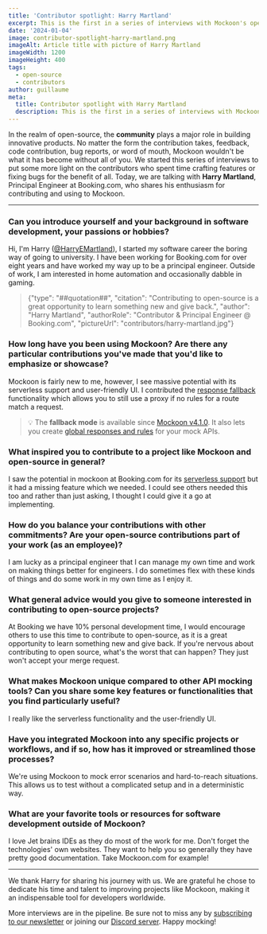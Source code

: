 ```yaml
---
title: 'Contributor spotlight: Harry Martland'
excerpt: This is the first in a series of interviews with Mockoon's open-source contributors. Today we are talking with Harry Martland, Principal Engineer at Booking.com.
date: '2024-01-04'
image: contributor-spotlight-harry-martland.png
imageAlt: Article title with picture of Harry Martland
imageWidth: 1200
imageHeight: 400
tags:
  - open-source
  - contributors
author: guillaume
meta:
  title: Contributor spotlight with Harry Martland
  description: This is the first in a series of interviews with Mockoon's open-source contributors. Today we are talking with Harry Martland, Principal Engineer at Booking.com.
---
```


In the realm of open-source, the **community** plays a major role in building innovative products. No matter the form the contribution takes, feedback, code contribution, bug reports, or word of mouth, Mockoon wouldn't be what it has become without all of you.
We started this series of interviews to put some more light on the contributors who spent time crafting features or fixing bugs for the benefit of all.
Today, we are talking with **Harry Martland**, Principal Engineer at Booking.com, who shares his enthusiasm for contributing and using to Mockoon.

---

### Can you introduce yourself and your background in software development, your passions or hobbies?

Hi, I'm Harry ([@HarryEMartland](https://github.com/HarryEMartland)), I started my software career the boring way of going to university. I have been working for Booking.com for over eight years and have worked my way up to be a principal engineer. Outside of work, I am interested in home automation and occasionally dabble in gaming.

> {"type": "##quotation##", "citation": "Contributing to open-source is a great opportunity to learn something new and give back.", "author": "Harry Martland", "authorRole": "Contributor & Principal Engineer @ Booking.com", "pictureUrl": "contributors/harry-martland.jpg"}

### How long have you been using Mockoon? Are there any particular contributions you've made that you'd like to emphasize or showcase?

Mockoon is fairly new to me, however, I see massive potential with its serverless support and user-friendly UI. I contributed the [response fallback](/docs/latest/route-responses/multiple-responses/#fallback-mode) functionality which allows you to still use a proxy if no rules for a route match a request.

> 💡 The **fallback mode** is available since [Mockoon v4.1.0](/releases/4.1.0). It also lets you create [global responses and rules](/tutorials/create-global-rules-routes/) for your mock APIs.

### What inspired you to contribute to a project like Mockoon and open-source in general?

I saw the potential in mockoon at Booking.com for its [serverless support](/serverless/) but it had a missing feature which we needed. I could see others needed this too and rather than just asking, I thought I could give it a go at implementing.

### How do you balance your contributions with other commitments? Are your open-source contributions part of your work (as an employee)?

I am lucky as a principal engineer that I can manage my own time and work on making things better for engineers. I do sometimes flex with these kinds of things and do some work in my own time as I enjoy it.

### What general advice would you give to someone interested in contributing to open-source projects?

At Booking we have 10% personal development time, I would encourage others to use this time to contribute to open-source, as it is a great opportunity to learn something new and give back. If you're nervous about contributing to open source, what's the worst that can happen? They just won't accept your merge request.

### What makes Mockoon unique compared to other API mocking tools? Can you share some key features or functionalities that you find particularly useful?

I really like the serverless functionality and the user-friendly UI.

### Have you integrated Mockoon into any specific projects or workflows, and if so, how has it improved or streamlined those processes?

We're using Mockoon to mock error scenarios and hard-to-reach situations. This allows us to test without a complicated setup and in a deterministic way.

### What are your favorite tools or resources for software development outside of Mockoon?

I love Jet brains IDEs as they do most of the work for me.
Don't forget the technologies' own websites. They want to help you so generally they have pretty good documentation. Take Mockoon.com for example!

---

We thank Harry for sharing his journey with us. We are grateful he chose to dedicate his time and talent to improving projects like Mockoon, making it an indispensable tool for developers worldwide.

More interviews are in the pipeline. Be sure not to miss any by [subscribing to our newsletter](/newsletter/) or joining our [Discord server](https://discord.gg/FtJjkejKGp). Happy mocking!
